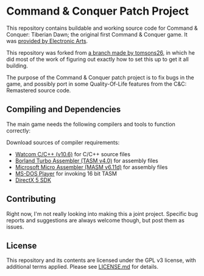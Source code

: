 
# Command & Conquer Patch Project

This repository contains buildable and working source code for Command & Conquer: Tiberian Dawn; the original first Command & Conquer game. It was [provided by Electronic Arts](https://github.com/electronicarts/CnC_Tiberian_Dawn).

This repository was forked from [a branch made by tomsons26](https://github.com/tomsons26/CnC_Tiberian_Dawn/tree/temp), in which he did most of the work of figuring out exactly how to set this up to get it all building.

The purpose of the Command & Conquer patch project is to fix bugs in the game, and possibly port in some Quality-Of-Life features from the C&C: Remastered source code.

## Compiling and Dependencies

The main game needs the following compilers and tools to function correctly:

Download sources of compiler requirements:

* [Watcom C/C++ (v10.6)](https://winworldpc.com/product/watcom-c-c/106) for C/C++ source files
* [Borland Turbo Assembler (TASM v4.0)](https://winworldpc.com/product/turbo-assembler/4x) for assembly files
* [Microsoft Micro Assembler (MASM v6.11d)](https://winworldpc.com/product/macro-assembler/6x) for assembly files
* [MS-DOS Player](http://takeda-toshiya.my.coocan.jp/msdos/) for invoking 16 bit TASM
* [DirectX 5 SDK](https://archive.org/details/idx5sdk)

## Contributing

Right now, I'm not really looking into making this a joint project. Specific bug reports and suggestions are always welcome though, but post them as issues.

## License

This repository and its contents are licensed under the GPL v3 license, with additional terms applied. Please see [LICENSE.md](LICENSE.md) for details.

